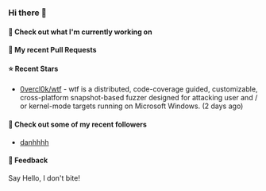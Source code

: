 ### Hi there 👋

#### 👷 Check out what I'm currently working on

#### 🔨 My recent Pull Requests


#### ⭐ Recent Stars

- [0vercl0k/wtf](https://github.com/0vercl0k/wtf) - wtf is a distributed, code-coverage guided, customizable, cross-platform snapshot-based fuzzer designed for attacking user and / or kernel-mode targets running on Microsoft Windows. (2 days ago)

#### 👯 Check out some of my recent followers

- [danhhhh](https://github.com/danhhhh)

#### 💬 Feedback

Say Hello, I don't bite!